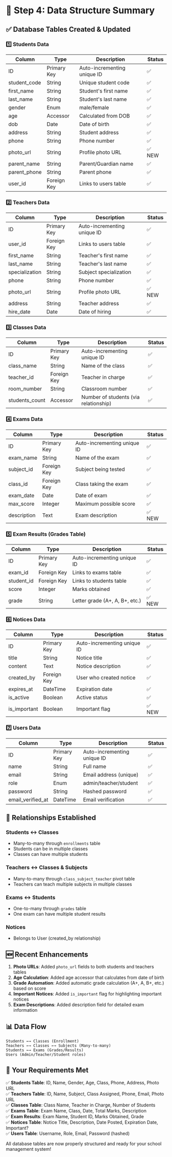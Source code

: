 # 💾 Step 4: Data Structure Summary

## ✅ **Database Tables Created & Updated**

### **1️⃣ Students Data**
| Column | Type | Description | Status |
|--------|------|-------------|---------|
| ID | Primary Key | Auto-incrementing unique ID | ✅ |
| student_code | String | Unique student code | ✅ |
| first_name | String | Student's first name | ✅ |
| last_name | String | Student's last name | ✅ |
| gender | Enum | male/female | ✅ |
| age | Accessor | Calculated from DOB | ✅ |
| dob | Date | Date of birth | ✅ |
| address | String | Student address | ✅ |
| phone | String | Phone number | ✅ |
| photo_url | String | Profile photo URL | ✅ NEW |
| parent_name | String | Parent/Guardian name | ✅ |
| parent_phone | String | Parent phone | ✅ |
| user_id | Foreign Key | Links to users table | ✅ |

### **2️⃣ Teachers Data**
| Column | Type | Description | Status |
|--------|------|-------------|---------|
| ID | Primary Key | Auto-incrementing unique ID | ✅ |
| user_id | Foreign Key | Links to users table | ✅ |
| first_name | String | Teacher's first name | ✅ |
| last_name | String | Teacher's last name | ✅ |
| specialization | String | Subject specialization | ✅ |
| phone | String | Phone number | ✅ |
| photo_url | String | Profile photo URL | ✅ NEW |
| address | String | Teacher address | ✅ |
| hire_date | Date | Date of hiring | ✅ |

### **3️⃣ Classes Data** 
| Column | Type | Description | Status |
|--------|------|-------------|---------|
| ID | Primary Key | Auto-incrementing unique ID | ✅ |
| class_name | String | Name of the class | ✅ |
| teacher_id | Foreign Key | Teacher in charge | ✅ |
| room_number | String | Classroom number | ✅ |
| students_count | Accessor | Number of students (via relationship) | ✅ |

### **4️⃣ Exams Data**
| Column | Type | Description | Status |
|--------|------|-------------|---------|
| ID | Primary Key | Auto-incrementing unique ID | ✅ |
| exam_name | String | Name of the exam | ✅ |
| subject_id | Foreign Key | Subject being tested | ✅ |
| class_id | Foreign Key | Class taking the exam | ✅ |
| exam_date | Date | Date of exam | ✅ |
| max_score | Integer | Maximum possible score | ✅ |
| description | Text | Exam description | ✅ NEW |

### **5️⃣ Exam Results (Grades Table)**
| Column | Type | Description | Status |
|--------|------|-------------|---------|
| ID | Primary Key | Auto-incrementing unique ID | ✅ |
| exam_id | Foreign Key | Links to exams table | ✅ |
| student_id | Foreign Key | Links to students table | ✅ |
| score | Integer | Marks obtained | ✅ |
| grade | String | Letter grade (A+, A, B+, etc.) | ✅ NEW |

### **6️⃣ Notices Data**
| Column | Type | Description | Status |
|--------|------|-------------|---------|
| ID | Primary Key | Auto-incrementing unique ID | ✅ |
| title | String | Notice title | ✅ |
| content | Text | Notice description | ✅ |
| created_by | Foreign Key | User who created notice | ✅ |
| expires_at | DateTime | Expiration date | ✅ |
| is_active | Boolean | Active status | ✅ |
| is_important | Boolean | Important flag | ✅ NEW |

### **7️⃣ Users Data**
| Column | Type | Description | Status |
|--------|------|-------------|---------|
| ID | Primary Key | Auto-incrementing unique ID | ✅ |
| name | String | Full name | ✅ |
| email | String | Email address (unique) | ✅ |
| role | Enum | admin/teacher/student | ✅ |
| password | String | Hashed password | ✅ |
| email_verified_at | DateTime | Email verification | ✅ |

## 🔗 **Relationships Established**

### **Students ↔ Classes**
- Many-to-many through `enrollments` table
- Students can be in multiple classes
- Classes can have multiple students

### **Teachers ↔ Classes & Subjects**
- Many-to-many through `class_subject_teacher` pivot table
- Teachers can teach multiple subjects in multiple classes

### **Exams ↔ Students**
- One-to-many through `grades` table
- One exam can have multiple student results

### **Notices**
- Belongs to User (created_by relationship)

## 🆕 **Recent Enhancements**

1. **Photo URLs**: Added `photo_url` fields to both students and teachers tables
2. **Age Calculation**: Added age accessor that calculates from date of birth
3. **Grade Automation**: Added automatic grade calculation (A+, A, B+, etc.) based on score
4. **Important Notices**: Added `is_important` flag for highlighting important notices
5. **Exam Descriptions**: Added description field for detailed exam information

## 📊 **Data Flow**

```
Students ←→ Classes (Enrollment)
Teachers ←→ Classes ←→ Subjects (Many-to-many)
Students ←→ Exams (Grades/Results)
Users (Admin/Teacher/Student roles)
```

## 🎯 **Your Requirements Met**

✅ **Students Table**: ID, Name, Gender, Age, Class, Phone, Address, Photo URL  
✅ **Teachers Table**: ID, Name, Subject, Class Assigned, Phone, Email, Photo URL  
✅ **Classes Table**: Class Name, Teacher in Charge, Number of Students  
✅ **Exams Table**: Exam Name, Class, Date, Total Marks, Description  
✅ **Exam Results**: Exam Name, Student ID, Marks Obtained, Grade  
✅ **Notices Table**: Notice Title, Description, Date Posted, Expiration Date, Important?  
✅ **Users Table**: Username, Role, Email, Password (hashed)  

All database tables are now properly structured and ready for your school management system!
